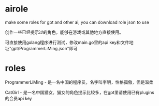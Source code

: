 # airole
make some roles for gpt and other ai, you can download role json to use

创作一些已经提示过的角色，能够在游戏或其他地方直接使用。

可直接使用golang程序进行测试，修改main.go里的api key和文件地址"gpt/ProgrammerLiMing.json"即可

# roles
ProgrammerLiMing - 是一名中国的程序员，名字叫李明，性格孤傲，但是温柔

CatGirl - 是一名中国猫女，猫女的角色提示比较多，在gpt里请使用已有plugins的会员api key